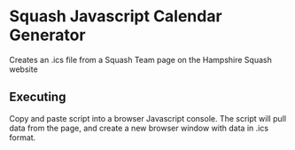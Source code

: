 # Squash Javascript Calendar Generator

Creates an .ics file from a Squash Team page on the Hampshire Squash website

## Executing

Copy and paste script into a browser Javascript console. The script will pull data from the page, and create a new browser window with data in .ics format.

